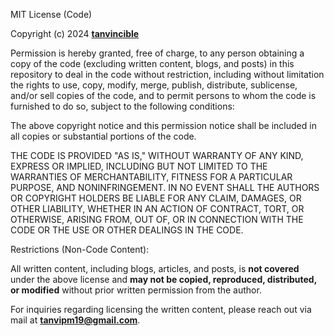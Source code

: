 MIT License (Code)

Copyright (c) 2024 [**tanvincible**](https://github.com/tanvincible)

Permission is hereby granted, free of charge, to any person obtaining a copy of the code (excluding written content, blogs, and posts) in this repository to deal in the code without restriction, including without limitation the rights to use, copy, modify, merge, publish, distribute, sublicense, and/or sell copies of the code, and to permit persons to whom the code is furnished to do so, subject to the following conditions:

The above copyright notice and this permission notice shall be included in all copies or substantial portions of the code.

THE CODE IS PROVIDED "AS IS," WITHOUT WARRANTY OF ANY KIND, EXPRESS OR IMPLIED, INCLUDING BUT NOT LIMITED TO THE WARRANTIES OF MERCHANTABILITY, FITNESS FOR A PARTICULAR PURPOSE, AND NONINFRINGEMENT. IN NO EVENT SHALL THE AUTHORS OR COPYRIGHT HOLDERS BE LIABLE FOR ANY CLAIM, DAMAGES, OR OTHER LIABILITY, WHETHER IN AN ACTION OF CONTRACT, TORT, OR OTHERWISE, ARISING FROM, OUT OF, OR IN CONNECTION WITH THE CODE OR THE USE OR OTHER DEALINGS IN THE CODE.

Restrictions (Non-Code Content):

All written content, including blogs, articles, and posts, is **not covered** under the above license and **may not be copied, reproduced, distributed, or modified** without prior written permission from the author.

For inquiries regarding licensing the written content, please reach out via mail at [**tanvipm19@gmail.com**](mailto:tanvipm19@gmail.com).

